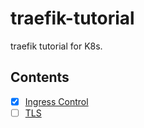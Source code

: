 # traefik-tutorial

traefik tutorial for K8s.

## Contents

- [x] [Ingress Control](ingress) 
- [ ] [TLS]()
